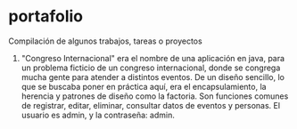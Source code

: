 # portafolio
Compilación de algunos trabajos, tareas o proyectos 
1. "Congreso Internacional" era el nombre de una aplicación en java, para un problema ficticio de un congreso internacional, donde se congrega mucha gente para atender a distintos eventos.
   De un diseño sencillo, lo que se buscaba poner en práctica aquí, era el encapsulamiento, la herencia y patrones de diseño como la factoria.
   Son funciones comunes de registrar, editar, eliminar, consultar datos de eventos y personas.
   El usuario es admin, y la contraseña: admin.
